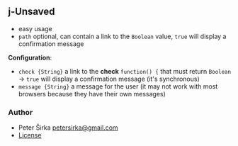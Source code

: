 ## j-Unsaved

- easy usage
- `path` optional, can contain a link to the `Boolean` value, `true` will display a confirmation message

__Configuration__:

- `check {String}` a link to the __check__ `function() {` that must return `Boolean` -> `true` will display a confirmation message (it's synchronous)
- `message {String}` a message for the user (it may not work with most browsers because they have their own messages)

### Author

- Peter Širka <petersirka@gmail.com>
- [License](https://www.totaljs.com/license/)